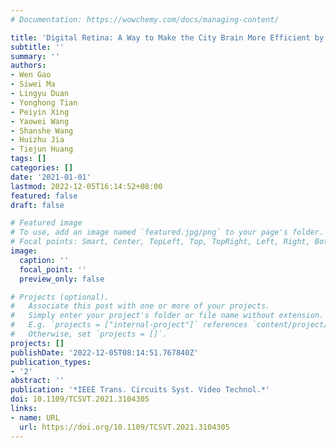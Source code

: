 ```yaml
---
# Documentation: https://wowchemy.com/docs/managing-content/

title: 'Digital Retina: A Way to Make the City Brain More Efficient by Visual Coding'
subtitle: ''
summary: ''
authors:
- Wen Gao
- Siwei Ma
- Lingyu Duan
- Yonghong Tian
- Peiyin Xing
- Yaowei Wang
- Shanshe Wang
- Huizhu Jia
- Tiejun Huang
tags: []
categories: []
date: '2021-01-01'
lastmod: 2022-12-05T16:14:52+08:00
featured: false
draft: false

# Featured image
# To use, add an image named `featured.jpg/png` to your page's folder.
# Focal points: Smart, Center, TopLeft, Top, TopRight, Left, Right, BottomLeft, Bottom, BottomRight.
image:
  caption: ''
  focal_point: ''
  preview_only: false

# Projects (optional).
#   Associate this post with one or more of your projects.
#   Simply enter your project's folder or file name without extension.
#   E.g. `projects = ["internal-project"]` references `content/project/deep-learning/index.md`.
#   Otherwise, set `projects = []`.
projects: []
publishDate: '2022-12-05T08:14:51.767840Z'
publication_types:
- '2'
abstract: ''
publication: '*IEEE Trans. Circuits Syst. Video Technol.*'
doi: 10.1109/TCSVT.2021.3104305
links:
- name: URL
  url: https://doi.org/10.1109/TCSVT.2021.3104305
---
```

